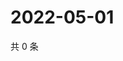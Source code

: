 # 2022-05-01

共 0 条

<!-- BEGIN WEIBO -->
<!-- 最后更新时间 Sun May 01 2022 12:35:00 GMT+0800 (China Standard Time) -->

<!-- END WEIBO -->
